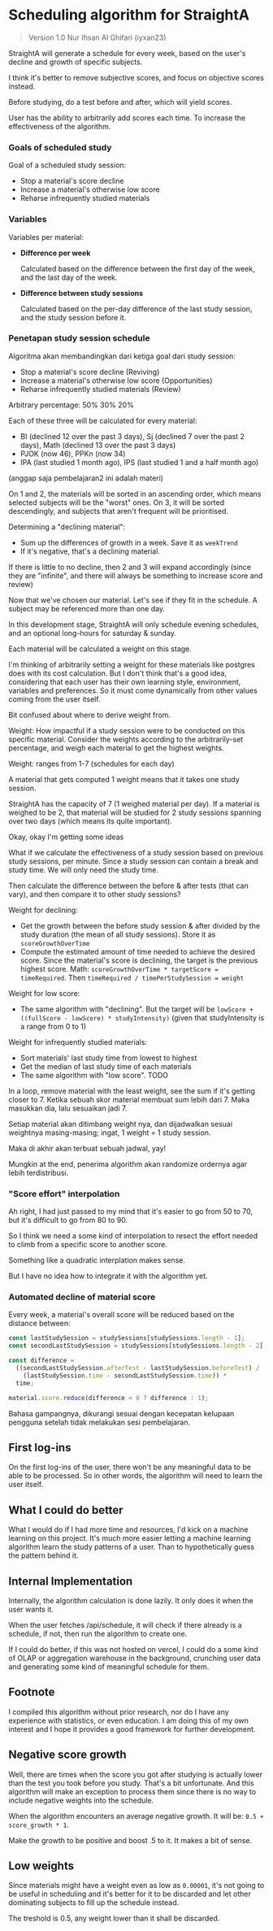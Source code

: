 # Scheduling algorithm for StraightA

> Version 1.0
> Nur Ihsan Al Ghifari (iyxan23)

StraightA will generate a schedule for every week, based on the user's decline and growth of
specific subjects.

I think it's better to remove subjective scores, and focus on objective scores instead.

Before studying, do a test before and after, which will yield scores.

User has the ability to arbitrarily add scores each time. To increase the effectiveness of the
algorithm.

### Goals of scheduled study

Goal of a scheduled study session:

- Stop a material's score decline
- Increase a material's otherwise low score
- Reharse infrequently studied materials

### Variables

Variables per material:

- **Difference per week**

  Calculated based on the difference between the first day of the week, and the last day of the week.

- **Difference between study sessions**

  Calculated based on the per-day difference of the last study session, and the study session before it.

### Penetapan study session schedule

Algoritma akan membandingkan dari ketiga goal dari study session:

- Stop a material's score decline (Reviving)
- Increase a material's otherwise low score (Opportunities)
- Reharse infrequently studied materials (Review)

Arbitrary percentage: 50% 30% 20%

Each of these three will be calculated for every material:

- BI (declined 12 over the past 3 days), Sj (declined 7 over the past 2 days), Math (declined 13 over the past 3 days)
- PJOK (now 46), PPKn (now 34)
- IPA (last studied 1 month ago), IPS (last studied 1 and a half month ago)

(anggap saja pembelajaran2 ini adalah materi)

On 1 and 2, the materials will be sorted in an ascending order, which means selected subjects will be the "worst" ones.
On 3, it will be sorted descendingly, and subjects that aren't frequent will be prioritised.

Determining a "declining material":

- Sum up the differences of growth in a week. Save it as `weekTrend`
- If it's negative, that's a declining material.

If there is little to no decline, then 2 and 3 will expand accordingly (since they are "infinite", and there will always be something to increase score and review)

Now that we've chosen our material. Let's see if they fit in the schedule. A subject may be
referenced more than one day.

In this development stage, StraightA will only schedule evening schedules, and an optional
long-hours for saturday & sunday.

Each material will be calculated a weight on this stage.

I'm thinking of arbitrarily setting a weight for these materials like postgres does with its cost
calculation. But I don't think that's a good idea, considering that each user has their own learning
style, environment, variables and preferences. So it must come dynamically from other values coming
from the user itself.

Bit confused about where to derive weight from.

Weight: How impactful if a study session were to be conducted on this specific material. Consider
the weights according to the arbitrarily-set percentage, and weigh each material to get the highest
weights.

Weight: ranges from 1-7 (schedules for each day)

A material that gets computed 1 weight means that it takes one study session.

StraightA has the capacity of 7 (1 weighed material per day). If a material is weighed to be 2, that material will be studied for 2 study sessions spanning over two days (which means its quite important).

Okay, okay I'm getting some ideas

What if we calculate the effectiveness of a study session based on previous study sessions, per minute.
Since a study session can contain a break and study time. We will only need the study time.

Then calculate the difference between the before & after tests (that can vary), and then compare it
to other study sessions?

Weight for declining:

- Get the growth between the before study session & after divided by the study duration (the mean of all study sessions). Store it as `scoreGrowthOverTime`
- Compute the estimated amount of time needed to achieve the desired score. Since the material's score is declining, the target is the previous highest score. Math: `scoreGrowthOverTime * targetScore = timeRequired`. Then `timeRequired / timePerStudySession = weight`

Weight for low score:

- The same algorithm with "declining". But the target will be `lowScore + ((fullScore - lowScore) * studyIntensity)` (given that studyIntensity is a range from 0 to 1)

Weight for infrequently studied materials:

- Sort materials' last study time from lowest to highest
- Get the median of last study time of each materials
- The same algorithm with "low score". TODO

<!-- Then combine each to a 50% 30% and 20% distribution. Except that if there isn't any declining material, it will only be 60% and 40%. -->

In a loop, remove material with the least weight, see the sum if it's getting closer to 7. Ketika sebuah skor material membuat sum lebih dari 7. Maka masukkan dia, lalu sesuaikan jadi 7.

Setiap material akan ditimbang weight nya, dan dijadwalkan sesuai weightnya masing-masing; ingat, 1 weight = 1 study session.

Maka di akhir akan terbuat sebuah jadwal, yay!

Mungkin at the end, penerima algorithm akan randomize ordernya agar lebih terdistribusi.

### "Score effort" interpolation

Ah right, I had just passed to my mind that it's easier to go from 50 to 70, but it's difficult to go from 80 to 90.

So I think we need a some kind of interpolation to resect the effort needed to climb from a specific score to another score.

Something like a quadratic interplation makes sense.

But I have no idea how to integrate it with the algorithm yet.

### Automated decline of material score

Every week, a material's overall score will be reduced based on the distance between:

```js
const lastStudySession = studySessions[studySessions.length - 1];
const secondLastStudySession = studySessions[studySessions.length - 2];

const difference =
  ((secondLastStudySession.afterTest - lastStudySession.beforeTest) /
    (lastStudySession.time - secondLastStudySession.time)) *
  time;

material.score.reduce(difference < 0 ? difference : 1);
```

Bahasa gampangnya, dikurangi sesuai dengan kecepatan kelupaan pengguna setelah tidak melakukan
sesi pembelajaran.

## First log-ins

On the first log-ins of the user, there won't be any meaningful data to be able to be processed.
So in other words, the algorithm will need to learn the user itself.

## What I could do better

What I would do if I had more time and resources, I'd kick on a machine learning on this project.
It's much more easier letting a machine learning algorithm learn the study patterns of a user. Than
to hypothetically guess the pattern behind it.

## Internal Implementation

Internally, the algorithm calculation is done lazily. It only does it when the user wants it.

When the user fetches /api/schedule, it will check if there already is a schedule, if not, then
run the algorithm to create one.

If I could do better, if this was not hosted on vercel, I could do a some kind of OLAP or
aggregation warehouse in the background, crunching user data and generating some kind of meaningful
schedule for them.

## Footnote

I compiled this algorithm without prior research, nor do I have any experience with statistics,
or even education. I am doing this of my own interest and I hope it provides a good framework for
further development.

## Negative score growth

Well, there are times when the score you got after studying is actually lower than the test you took
before you study. That's a bit unfortunate. And this algorithm will make an exception to process
them since there is no way to include negative weights into the schedule.

When the algorithm encounters an average negative growth. It will be: `0.5 + score_growth * 1`.

Make the growth to be positive and boost .5 to it. It makes a bit of sense.

## Low weights

Since materials might have a weight even as low as `0.00001`, it's not going to be useful in
scheduling and it's better for it to be discarded and let other dominating subjects to fill up the
schedule instead.

The treshold is 0.5, any weight lower than it shall be discarded.
